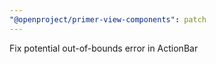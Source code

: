 ```yaml
---
"@openproject/primer-view-components": patch
---
```


Fix potential out-of-bounds error in ActionBar

